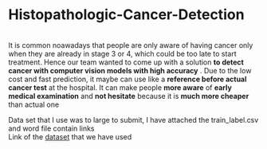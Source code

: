 # Histopathologic-Cancer-Detection
<br> It is common noawadays that people are only aware of having cancer only when they are already in stage 3 or 4, which could be too late to start treatment.
Hence our team wanted to come up with a solution **to detect cancer with computer vision models with high accuracy** . Due to the low cost and fast prediction, it maybe can use like a **reference before actual cancer test** at the hospital. It can make people **more aware** of **early medical examination** and **not hesitate** because it is **much more cheaper** than actual one</br>

Data set that I use was to large to submit, I have attached the train_label.csv and word file contain links
<br>Link of the [dataset](https://www.kaggle.com/competitions/histopathologic-cancer-detection/data) that we have used</br>
